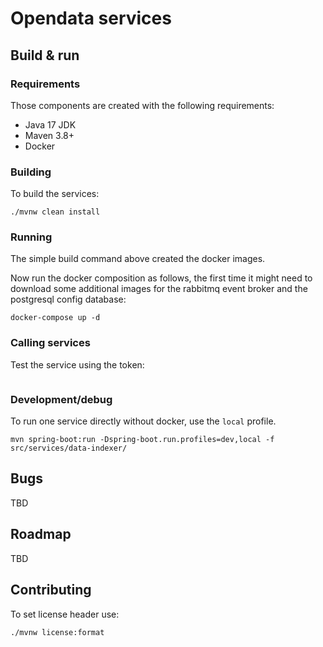 # Opendata services

## Build & run

### Requirements

Those components are created with the following requirements:
* Java 17 JDK
* Maven 3.8+
* Docker


### Building

To build the services:

```shell script
./mvnw clean install
```

### Running

The simple build command above created the docker images.

Now run the docker composition as follows, the first time it might need to download some additional images for the rabbitmq event broker and the postgresql config database:

```shell script
docker-compose up -d
```

### Calling services

Test the service using the token:

```shell script
```



### Development/debug

To run one service directly without docker, use the `local` profile.

```shell script
mvn spring-boot:run -Dspring-boot.run.profiles=dev,local -f src/services/data-indexer/
```

## Bugs

TBD

## Roadmap

TBD

## Contributing

To set license header use:

```shell script
./mvnw license:format
```
